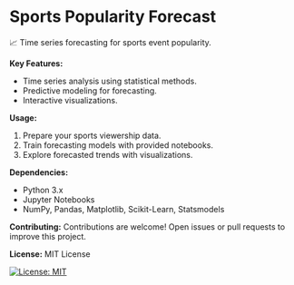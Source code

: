 # Sports Popularity Forecast

📈 Time series forecasting for sports event popularity.

**Key Features:**
- Time series analysis using statistical methods.
- Predictive modeling for forecasting.
- Interactive visualizations.

**Usage:**
1. Prepare your sports viewership data.
2. Train forecasting models with provided notebooks.
3. Explore forecasted trends with visualizations.

**Dependencies:**
- Python 3.x
- Jupyter Notebooks
- NumPy, Pandas, Matplotlib, Scikit-Learn, Statsmodels

**Contributing:**
Contributions are welcome! Open issues or pull requests to improve this project.

**License:**
MIT License

[![License: MIT](https://img.shields.io/badge/License-MIT-yellow.svg)](LICENSE.md)
